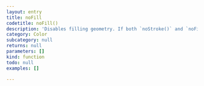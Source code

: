 ```yaml
---
layout: entry
title: noFill
codetitle: noFill()
description: 'Disables filling geometry. If both `noStroke()` and `noFill()` are called, newly drawn shapes will be invisible.'
category: Color
subcategory: null
returns: null
parameters: []
kind: function
todo: null
examples: []

---
```


